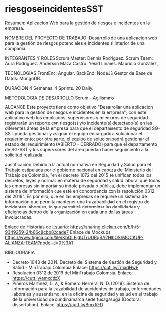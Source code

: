 # riesgoseincidentesSST
Resumen: Aplicacion Web para la gestión de riesgos e incidentes en la empresa.

NOMBRE DEL PROYECTO DE TRABAJO:
Desarrollo de una aplicacion web para la gestión de riesgos potenciales e incidentes al interior de una compañia.

INTEGRANTES Y ROLES
Scrum Master: Dennis Rodriguez.
Scrum Team:
Aura Rodríguez.
Anderson Maza Castro.
Yesid Linares.
Mauricio Gonzalez,

TECNOLOGIAS
FrontEnd: Angular.
BackEnd: NodeJS
Gestor de Base de Datos: MongoDB.

DURACION
4 Semanas.
4 Sprints.
20 Daily.

METODOLOGIA DE DESARROLLO 
Scrum - Agilismmo

ALCANCE
Este proyecto tiene como objetivo "Desarrollar una aplicacion web para la gestión de riesgos e incidentes en la empresa"; con este aplicativo web los empleados, supervisores y miembros de seguridad registrarán un reporte con riesgo(s) y/o incidente(s) detectado(s) en las diferentes áreas de la empresa para que el departamento de seguridad SG-SST pueda gestionar y asignar el equipo encargado a solucionar el requerimiento; por otra parte, el equipo de solución podrá gestionar el estado del requirimiento (ABIERTO - CERRADO) para que el departamento de SG-SST y los supervisores del área puedan hacer seguimiento a la solicitud realizada.

Justificación
Debido a la actual normativa en Seguridad y Salud para el Trabajo estipulada por el gobierno nacional en cabeza del Ministerio del Trabajo de Colombia, "en el decreto 1072 del 2015 se unifican todos los decretos, leyes y normas en materia de seguridad y salud laboral que todas las empresas sin importar su indole privada o pública, debe implementar un sistema de información que esté en concordancia con la resolución 0312 del 2019". Es por ello, que en las empresas se requiere un sistema de información que permita mantener una trazababilidad en el registro de incidentes laborales, lo que permitirá determinar las debilidades y eficiencias dentro de la organización en cada uno de las áreas involucradas. 

Enlace de Historias de Usuario:
https://sharing.clickup.com/b/h/5-9349259-2/b66c8cbb82cade7
Enlace de Mockups:
https://www.figma.com/file/KbQLFjdUTrUDRqBA2HIhOS/MOCKUP-ALIANZA-TEAM?node-id=0%3A1

BIBLIOGRAFIA
- Decreto 1043 de 2014. Decreto del Sistema de Gestión de Seguridad y Salud - MinTrabajo Colombia Enlace: https://cutt.ly/TmxdHwE
- Resolucion 0312 de 2019 del MinTrabajo Colombia. Enlace: https://cutt.ly/amxddxX
- Piñeros Martinez, L. V., & Romero Herrera, N. D. (2019). Sistema de información para la trazabilidad de accidentes de trabajo, enfermedades laborales y ausentismo, en la    oficina de seguridad y salud en el trabajo de la universidad de cundinamarca sede fusagasugá (Doctoral dissertation). Enlace: https://cutt.ly/BmxfiFD
